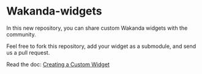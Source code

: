 Wakanda-widgets
===============

In this new repository, you can share custom Wakanda widgets with the community.

Feel free to fork this repository, add your widget as a submodule, and send us a pull request.

Read the doc: [Creating a Custom Widget](http://doc.wakanda.org/home2.en.html#/How-to-Create-a-Custom-Widget/How-to-Create-a-Custom-Widget.100-696825.en.html)

